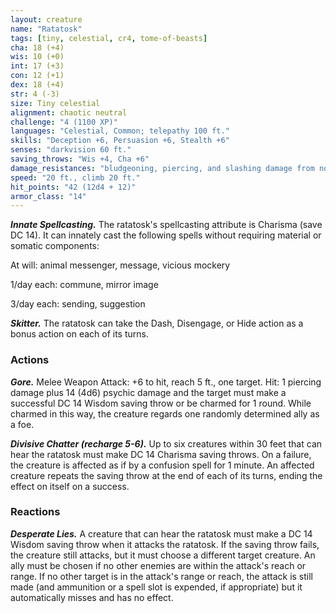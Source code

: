 ```yaml
---
layout: creature
name: "Ratatosk"
tags: [tiny, celestial, cr4, tome-of-beasts]
cha: 18 (+4)
wis: 10 (+0)
int: 17 (+3)
con: 12 (+1)
dex: 18 (+4)
str: 4 (-3)
size: Tiny celestial
alignment: chaotic neutral
challenge: "4 (1100 XP)"
languages: "Celestial, Common; telepathy 100 ft."
skills: "Deception +6, Persuasion +6, Stealth +6"
senses: "darkvision 60 ft."
saving_throws: "Wis +4, Cha +6"
damage_resistances: "bludgeoning, piercing, and slashing damage from nonmagical weapons"
speed: "20 ft., climb 20 ft."
hit_points: "42 (12d4 + 12)"
armor_class: "14"
---
```


***Innate Spellcasting.*** The ratatosk's spellcasting attribute is Charisma (save DC 14). It can innately cast the following spells without requiring material or somatic components:

At will: animal messenger, message, vicious mockery

1/day each: commune, mirror image

3/day each: sending, suggestion

***Skitter.*** The ratatosk can take the Dash, Disengage, or Hide action as a bonus action on each of its turns.

### Actions

***Gore.*** Melee Weapon Attack: +6 to hit, reach 5 ft., one target. Hit: 1 piercing damage plus 14 (4d6) psychic damage and the target must make a successful DC 14 Wisdom saving throw or be charmed for 1 round. While charmed in this way, the creature regards one randomly determined ally as a foe.

***Divisive Chatter (recharge 5-6).*** Up to six creatures within 30 feet that can hear the ratatosk must make DC 14 Charisma saving throws. On a failure, the creature is affected as if by a confusion spell for 1 minute. An affected creature repeats the saving throw at the end of each of its turns, ending the effect on itself on a success.

### Reactions

***Desperate Lies.*** A creature that can hear the ratatosk must make a DC 14 Wisdom saving throw when it attacks the ratatosk. If the saving throw fails, the creature still attacks, but it must choose a different target creature. An ally must be chosen if no other enemies are within the attack's reach or range. If no other target is in the attack's range or reach, the attack is still made (and ammunition or a spell slot is expended, if appropriate) but it automatically misses and has no effect.

